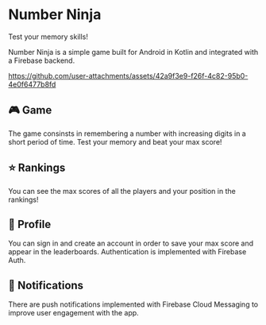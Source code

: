 # Number Ninja
Test your memory skills!

Number Ninja is a simple game built for Android in Kotlin and integrated with a Firebase backend.

https://github.com/user-attachments/assets/42a9f3e9-f26f-4c82-95b0-4e0f6477b8fd

## 🎮 Game
The game consinsts in remembering a number with increasing digits in a short period of time. Test your memory and beat your max score!

## ⭐️ Rankings
You can see the max scores of all the players and your position in the rankings!

## 👤 Profile
You can sign in and create an account in order to save your max score and appear in the leaderboards. Authentication is implemented with Firebase Auth.

## 💬 Notifications
There are push notifications implemented with Firebase Cloud Messaging to improve user engagement with the app.
